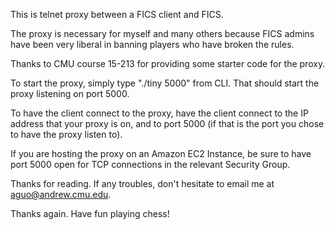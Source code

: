 This is telnet proxy between a FICS client and FICS.

The proxy is necessary for myself and many others because FICS admins
have been very liberal in banning players who have broken the rules.

Thanks to CMU course 15-213 for providing some starter code for the proxy.

To start the proxy, simply type "./tiny 5000" from CLI. That should start
the proxy listening on port 5000.

To have the client connect to the proxy, have the client connect to the
IP address that your proxy is on, and to port 5000 (if that is the port
you chose to have the proxy listen to).

If you are hosting the proxy on an Amazon EC2 Instance, be sure to have
port 5000 open for TCP connections in the relevant Security Group.

Thanks for reading. If any troubles, don't hesitate to email me at
aguo@andrew.cmu.edu.

Thanks again. Have fun playing chess!
